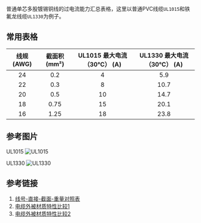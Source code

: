 普通单芯多股镀锡铜线的过电流能力汇总表格，这里以普通PVC线缆`UL1015`和铁氟龙线缆`UL1330`为例子。

## 常用表格

| 线规 (AWG) | 截面积 (mm²) | UL1015 最大电流（30℃） (A) | UL1330 最大电流（30℃） (A) |
|:----------:|:-------------:|:-------------------------------:|:-------------------------------:|
|     24     |      0.2      |               4                 |              5.9                |
|     22     |      0.3      |               8                 |              10.7               |
|     20     |      0.5      |              10                 |              14.7               |
|     18     |      0.75     |              15                 |              20.1               |
|     16     |      1.25     |              18                 |              23.8               |


## 参考图片

UL1015 
![UL1015 ](https://github.com/user-attachments/assets/10c1f244-4b20-40e2-a11d-dbb109db8593)

UL1330 
![UL1330 ](https://github.com/user-attachments/assets/854ebde8-6512-48cd-953b-811a155ff877)

## 参考链接

1. [线号-直接-截面-重量对照表](https://www.misumi.com.cn/pdf/el/2018/cn595.pdf)
2. [电缆外被材质特性比较1](https://www.misumi.com.cn/pdf/el/2018/cn596.pdf)
3. [电缆外被材质特性比较2](https://www.misumi.com.cn/pdf/el/2018/cn597.pdf)



